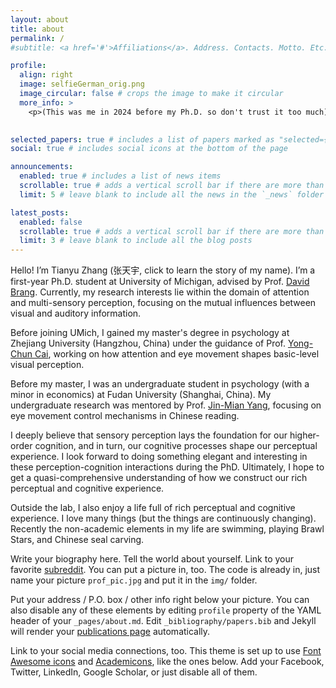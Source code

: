 ```yaml
---
layout: about
title: about
permalink: /
#subtitle: <a href='#'>Affiliations</a>. Address. Contacts. Motto. Etc.

profile:
  align: right
  image: selfieGerman_orig.png
  image_circular: false # crops the image to make it circular
  more_info: >
    <p>(This was me in 2024 before my Ph.D. so don't trust it too much)</p>
    

selected_papers: true # includes a list of papers marked as "selected={true}"
social: true # includes social icons at the bottom of the page

announcements:
  enabled: true # includes a list of news items
  scrollable: true # adds a vertical scroll bar if there are more than 3 news items
  limit: 5 # leave blank to include all the news in the `_news` folder

latest_posts:
  enabled: false
  scrollable: true # adds a vertical scroll bar if there are more than 3 new posts items
  limit: 3 # leave blank to include all the blog posts
---
```


Hello! I’m Tianyu Zhang (张天宇, click to learn the story of my name). I’m a first-year Ph.D. student at University of Michigan, advised by Prof. [David Brang](https://lsa.umich.edu/psych/people/faculty/djbrang.html). Currently, my research interests lie within the domain of attention and multi-sensory perception, focusing on the mutual influences between visual and auditory information. 

Before joining UMich, I gained my master's degree in psychology at Zhejiang University (Hangzhou, China) under the guidance of Prof. [Yong-Chun Cai](https://person.zju.edu.cn/yongchuncai_ch#0), working on how attention and eye movement shapes basic-level visual perception. 

Before my master, I was an undergraduate student in psychology (with a minor in economics) at Fudan University (Shanghai, China). My undergraduate research was mentored by Prof. [Jin-Mian Yang](http://read.scnu.edu.cn/a/20230220/32.html), focusing on eye movement control mechanisms in Chinese reading.

I deeply believe that sensory perception lays the foundation for our higher-order cognition, and in turn, our cognitive processes shape our perceptual experience. I look forward to doing something elegant and interesting in these perception-cognition interactions during the PhD. Ultimately, I hope to get a quasi-comprehensive understanding of how we construct our rich perceptual and cognitive experience.

Outside the lab, I also enjoy a life full of rich perceptual and cognitive experience. I love many things (but the things are continuously changing). Recently the non-academic elements in my life are swimming, playing Brawl Stars, and Chinese seal carving. 

Write your biography here. Tell the world about yourself. Link to your favorite [subreddit](http://reddit.com). You can put a picture in, too. The code is already in, just name your picture `prof_pic.jpg` and put it in the `img/` folder.

Put your address / P.O. box / other info right below your picture. You can also disable any of these elements by editing `profile` property of the YAML header of your `_pages/about.md`. Edit `_bibliography/papers.bib` and Jekyll will render your [publications page](/al-folio/publications/) automatically.

Link to your social media connections, too. This theme is set up to use [Font Awesome icons](https://fontawesome.com/) and [Academicons](https://jpswalsh.github.io/academicons/), like the ones below. Add your Facebook, Twitter, LinkedIn, Google Scholar, or just disable all of them.
